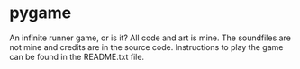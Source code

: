 # pygame
An infinite runner game, or is it?
All code and art is mine. The soundfiles are not mine and credits are in the source code. Instructions to play the game can be found in the README.txt file.
